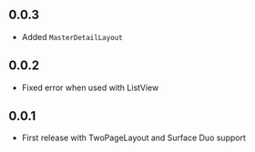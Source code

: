 ## 0.0.3

* Added `MasterDetailLayout`

## 0.0.2

* Fixed error when used with ListView

## 0.0.1

* First release with TwoPageLayout and Surface Duo support
